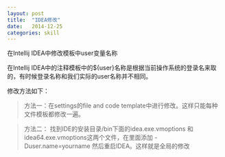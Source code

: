 ```yaml
---
layout: post
title:  "IDEA修改"
date:   2014-12-25
categories: skill
---
```

在Intellij IDEA中修改模板中user变量名称

<!-- more -->

在Intellij IDEA中的注释模板中的${user}名称是根据当前操作系统的登录名来取的，有时候登录名称和我们实际的user名称并不相同。

修改方法如下：

>方法一：在settings的file and code template中进行修改。这样只能每种文件模板都修改一遍。

>方法二：
>找到IDE的安装目录/bin下面的idea.exe.vmoptions 和idea64.exe.vmoptions这两个文件，在里面添加
>-Duser.name=yourname
>然后重启IDEA。这样就是全局的修改